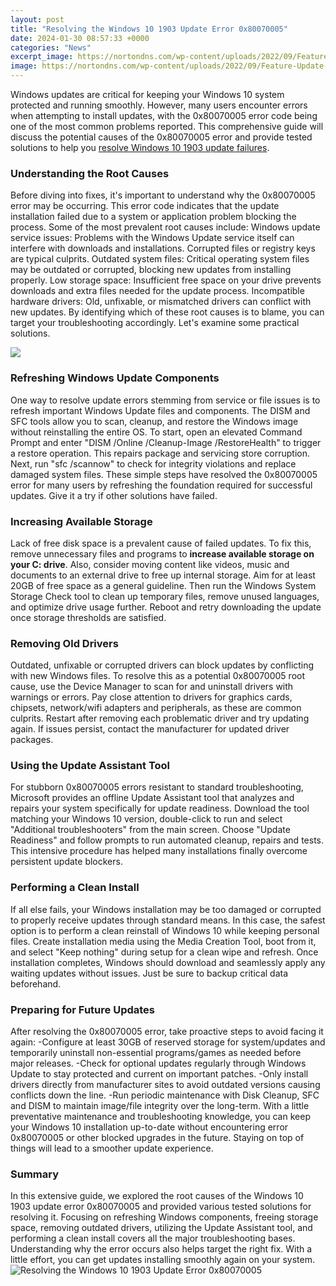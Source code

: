 ```yaml
---
layout: post
title: "Resolving the Windows 10 1903 Update Error 0x80070005"
date: 2024-01-30 08:57:33 +0000
categories: "News"
excerpt_image: https://nortondns.com/wp-content/uploads/2022/09/Feature-Update-to-Windows-10-Version-1903-Error-0x80070005-1-2.jpg
image: https://nortondns.com/wp-content/uploads/2022/09/Feature-Update-to-Windows-10-Version-1903-Error-0x80070005-1-2.jpg
---
```


Windows updates are critical for keeping your Windows 10 system protected and running smoothly. However, many users encounter errors when attempting to install updates, with the 0x80070005 error code being one of the most common problems reported. This comprehensive guide will discuss the potential causes of the 0x80070005 error and provide tested solutions to help you [resolve Windows 10 1903 update failures](https://store.fi.io.vn/work-hard-so-my-rat-terrier-live-a-better-dog-lover-2).
### Understanding the Root Causes
Before diving into fixes, it's important to understand why the 0x80070005 error may be occurring. This error code indicates that the update installation failed due to a system or application problem blocking the process. Some of the most prevalent root causes include:
Windows update service issues: Problems with the Windows Update service itself can interfere with downloads and installations. Corrupted files or registry keys are typical culprits. 
Outdated system files: Critical operating system files may be outdated or corrupted, blocking new updates from installing properly. 
Low storage space: Insufficient free space on your drive prevents downloads and extra files needed for the update process.
Incompatible hardware drivers: Old, unfixable, or mismatched drivers can conflict with new updates.
By identifying which of these root causes is to blame, you can target your troubleshooting accordingly. Let's examine some practical solutions.

![](https://4howtodo.com/wp-content/uploads/2023/01/Windows-10-1903-Resolving-the-Error-0x80070005-during-Feature-Update.jpg)
### Refreshing Windows Update Components
One way to resolve update errors stemming from service or file issues is to refresh important Windows Update files and components. The DISM and SFC tools allow you to scan, cleanup, and restore the Windows image without reinstalling the entire OS.
To start, open an elevated Command Prompt and enter "DISM /Online /Cleanup-Image /RestoreHealth" to trigger a restore operation. This repairs package and servicing store corruption. Next, run "sfc /scannow" to check for integrity violations and replace damaged system files. 
These simple steps have resolved the 0x80070005 error for many users by refreshing the foundation required for successful updates. Give it a try if other solutions have failed. 
### Increasing Available Storage
Lack of free disk space is a prevalent cause of failed updates. To fix this, remove unnecessary files and programs to **increase available storage on your C: drive**. Also, consider moving content like videos, music and documents to an external drive to free up internal storage.
Aim for at least 20GB of free space as a general guideline. Then run the Windows System Storage Check tool to clean up temporary files, remove unused languages, and optimize drive usage further. Reboot and retry downloading the update once storage thresholds are satisfied.
### Removing Old Drivers
Outdated, unfixable or corrupted drivers can block updates by conflicting with new Windows files. To resolve this as a potential 0x80070005 root cause, use the Device Manager to scan for and uninstall drivers with warnings or errors. 
Pay close attention to drivers for graphics cards, chipsets, network/wifi adapters and peripherals, as these are common culprits. Restart after removing each problematic driver and try updating again. If issues persist, contact the manufacturer for updated driver packages.
### Using the Update Assistant Tool 
For stubborn 0x80070005 errors resistant to standard troubleshooting, Microsoft provides an offline Update Assistant tool that analyzes and repairs your system specifically for update readiness.
Download the tool matching your Windows 10 version, double-click to run and select "Additional troubleshooters" from the main screen. Choose "Update Readiness" and follow prompts to run automated cleanup, repairs and tests. This intensive procedure has helped many installations finally overcome persistent update blockers.
### Performing a Clean Install
If all else fails, your Windows installation may be too damaged or corrupted to properly receive updates through standard means. In this case, the safest option is to perform a clean reinstall of Windows 10 while keeping personal files.
Create installation media using the Media Creation Tool, boot from it, and select "Keep nothing" during setup for a clean wipe and refresh. Once installation completes, Windows should download and seamlessly apply any waiting updates without issues. Just be sure to backup critical data beforehand.
### Preparing for Future Updates
After resolving the 0x80070005 error, take proactive steps to avoid facing it again:
-Configure at least 30GB of reserved storage for system/updates and temporarily uninstall non-essential programs/games as needed before major releases. 
-Check for optional updates regularly through Windows Update to stay protected and current on important patches.
-Only install drivers directly from manufacturer sites to avoid outdated versions causing conflicts down the line. 
-Run periodic maintenance with Disk Cleanup, SFC and DISM to maintain image/file integrity over the long-term.
With a little preventative maintenance and troubleshooting knowledge, you can keep your Windows 10 installation up-to-date without encountering error 0x80070005 or other blocked upgrades in the future. Staying on top of things will lead to a smoother update experience.
### Summary
In this extensive guide, we explored the root causes of the Windows 10 1903 update error 0x80070005 and provided various tested solutions for resolving it. Focusing on refreshing Windows components, freeing storage space, removing outdated drivers, utilizing the Update Assistant tool, and performing a clean install covers all the major troubleshooting bases. Understanding why the error occurs also helps target the right fix. With a little effort, you can get updates installing smoothly again on your system.
![Resolving the Windows 10 1903 Update Error 0x80070005](https://nortondns.com/wp-content/uploads/2022/09/Feature-Update-to-Windows-10-Version-1903-Error-0x80070005-1-2.jpg)